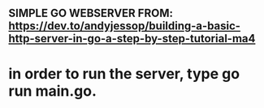 ## SIMPLE GO WEBSERVER FROM: https://dev.to/andyjessop/building-a-basic-http-server-in-go-a-step-by-step-tutorial-ma4 


# in order to run the server, type go run main.go. 
